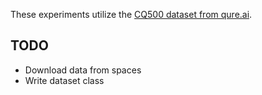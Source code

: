 These experiments utilize the [CQ500 dataset from qure.ai](http://headctstudy.qure.ai/dataset).

## TODO
- Download data from spaces
- Write dataset class